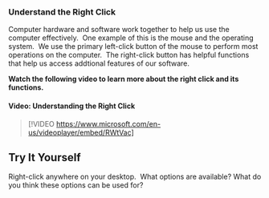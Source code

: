 ### Understand the Right Click
Computer hardware and software work together to help us use the computer effectively.  One example of this is the mouse and the operating system.  We use the primary left-click button of the mouse to perform most operations on the computer.  The right-click button has helpful functions that help us access addtional features of our software.

**Watch the following video to learn more about the right click and its functions.**


#### Video: Understanding the Right Click
> [!VIDEO https://www.microsoft.com/en-us/videoplayer/embed/RWtVac]


## Try It Yourself

Right-click anywhere on your desktop.  What options are available? What do you think these options can be used for?